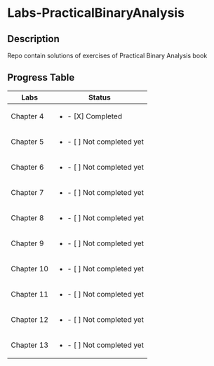 # Labs-PracticalBinaryAnalysis
## Description
Repo contain solutions of exercises of Practical Binary Analysis book


## Progress Table

| Labs            | Status                                      |
|-----------------|-----------------------------------------------
| Chapter 4         |  <ul><li>- [X] Completed </li></ul> |  
| Chapter 5     |  <ul><li>- [ ] Not completed yet </li> <ul>                                             |        
| Chapter 6        | <ul><li>- [ ] Not completed yet </li> <ul>                                              |       
| Chapter 7 |<ul><li>- [ ] Not completed yet </li> <ul>|        
| Chapter 8 |    <ul><li>- [ ] Not completed yet</li> <ul>  |                            
| Chapter 9 |    <ul><li>- [ ] Not completed yet </li> <ul>  |                            
| Chapter 10 |    <ul><li>- [ ] Not completed yet </li> <ul>  |                            
| Chapter 11 |    <ul><li>- [ ] Not completed yet </li> <ul>  |                            
| Chapter 12 |    <ul><li>- [ ] Not completed yet </li> <ul>  |                            
| Chapter 13 |    <ul><li>- [ ] Not completed yet </li> <ul>  |                            

